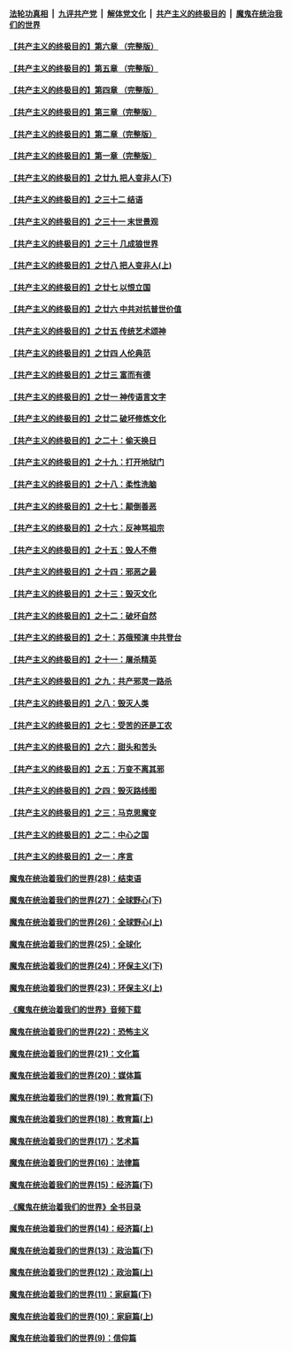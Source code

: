 

####  [法轮功真相](../../../../basic/blob/master/README.md?t=06252331) &nbsp;|&nbsp; [九评共产党](../../../../9ping.md/blob/master/README.md?t=06252331) &nbsp;|&nbsp; [解体党文化](../../../../jtdwh.md/blob/master/README.md?t=06252331)  &nbsp;|&nbsp; [共产主义的终极目的](../../../../gczydzjmd.md/blob/master/README.md?t=06252331) &nbsp;|&nbsp; [魔鬼在统治我们的世界](../../../../mgztzwmdsj.md/blob/master/README.md?t=06252331) 

#### [【共产主义的终极目的】第六章 （完整版）](../pages/nsc422/n11428913.md?t=06252331) 

#### [【共产主义的终极目的】第五章 （完整版）](../pages/nsc422/n11428912.md?t=06252331) 

#### [【共产主义的终极目的】第四章 （完整版）](../pages/nsc422/n11428907.md?t=06252331) 

#### [【共产主义的终极目的】第三章（完整版）](../pages/nsc422/n11428848.md?t=06252331) 

#### [【共产主义的终极目的】第二章（完整版）](../pages/nsc422/n11428831.md?t=06252331) 

#### [【共产主义的终极目的】第一章（完整版）](../pages/nsc422/n11417651.md?t=06252331) 

#### [【共产主义的终极目的】之廿九 把人变非人(下)](../pages/nsc422/n11344140.md?t=06252331) 

#### [【共产主义的终极目的】之三十二 结语](../pages/nsc422/n11360535.md?t=06252331) 

#### [【共产主义的终极目的】之三十一 末世景观](../pages/nsc422/n11351129.md?t=06252331) 

#### [【共产主义的终极目的】之三十 几成狼世界](../pages/nsc422/n11348280.md?t=06252331) 

#### [【共产主义的终极目的】之廿八 把人变非人(上)](../pages/nsc422/n11340492.md?t=06252331) 

#### [【共产主义的终极目的】之廿七 以恨立国](../pages/nsc422/n11336944.md?t=06252331) 

#### [【共产主义的终极目的】之廿六 中共对抗普世价值](../pages/nsc422/n11324785.md?t=06252331) 

#### [【共产主义的终极目的】之廿五 传统艺术颂神](../pages/nsc422/n11296396.md?t=06252331) 

#### [【共产主义的终极目的】之廿四 人伦典范](../pages/nsc422/n11296397.md?t=06252331) 

#### [【共产主义的终极目的】之廿三 富而有德](../pages/nsc422/n11283598.md?t=06252331) 

#### [【共产主义的终极目的】之廿一 神传语言文字](../pages/nsc422/n11263265.md?t=06252331) 

#### [【共产主义的终极目的】之廿二 破坏修炼文化](../pages/nsc422/n11245728.md?t=06252331) 

#### [【共产主义的终极目的】之二十：偷天换日](../pages/nsc422/n11238846.md?t=06252331) 

#### [【共产主义的终极目的】之十九：打开地狱门](../pages/nsc422/n11206376.md?t=06252331) 

#### [【共产主义的终极目的】之十八：柔性洗脑](../pages/nsc422/n11199994.md?t=06252331) 

#### [【共产主义的终极目的】之十七：颠倒善恶](../pages/nsc422/n11179782.md?t=06252331) 

#### [【共产主义的终极目的】之十六：反神骂祖宗](../pages/nsc422/n11166798.md?t=06252331) 

#### [【共产主义的终极目的】之十五：毁人不倦](../pages/nsc422/n11166792.md?t=06252331) 

#### [【共产主义的终极目的】之十四：邪恶之最](../pages/nsc422/n11150249.md?t=06252331) 

#### [【共产主义的终极目的】之十三：毁灭文化](../pages/nsc422/n11135227.md?t=06252331) 

#### [【共产主义的终极目的】之十二：破坏自然](../pages/nsc422/n11135214.md?t=06252331) 

#### [【共产主义的终极目的】之十：苏俄预演 中共登台](../pages/nsc422/n11118424.md?t=06252331) 

#### [【共产主义的终极目的】之十一：屠杀精英](../pages/nsc422/n11118442.md?t=06252331) 

#### [【共产主义的终极目的】之九：共产邪灵一路杀](../pages/nsc422/n11114139.md?t=06252331) 

#### [【共产主义的终极目的】之八：毁灭人类](../pages/nsc422/n11108503.md?t=06252331) 

#### [【共产主义的终极目的】之七：受苦的还是工农](../pages/nsc422/n11101809.md?t=06252331) 

#### [【共产主义的终极目的】之六：甜头和苦头](../pages/nsc422/n11096971.md?t=06252331) 

#### [【共产主义的终极目的】之五：万变不离其邪](../pages/nsc422/n11091285.md?t=06252331) 

#### [【共产主义的终极目的】之四：毁灭路线图](../pages/nsc422/n11086284.md?t=06252331) 

#### [【共产主义的终极目的】之三：马克思魔变](../pages/nsc422/n11061941.md?t=06252331) 

#### [【共产主义的终极目的】之二：中心之国](../pages/nsc422/n11047728.md?t=06252331) 

#### [【共产主义的终极目的】之一：序言](../pages/nsc422/n11086077.md?t=06252331) 

#### [魔鬼在统治着我们的世界(28)：结束语](../pages/nsc422/n10936246.md?t=06252331) 

#### [魔鬼在统治着我们的世界(27)：全球野心(下)](../pages/nsc422/n10928319.md?t=06252331) 

#### [魔鬼在统治着我们的世界(26)：全球野心(上)](../pages/nsc422/n10900318.md?t=06252331) 

#### [魔鬼在统治着我们的世界(25)：全球化](../pages/nsc422/n10788205.md?t=06252331) 

#### [魔鬼在统治着我们的世界(24)：环保主义(下)](../pages/nsc422/n10695307.md?t=06252331) 

#### [魔鬼在统治着我们的世界(23)：环保主义(上)](../pages/nsc422/n10688613.md?t=06252331) 

#### [《魔鬼在统治着我们的世界》音频下载](../pages/nsc422/n10635553.md?t=06252331) 

#### [魔鬼在统治着我们的世界(22)：恐怖主义](../pages/nsc422/n10614727.md?t=06252331) 

#### [魔鬼在统治着我们的世界(21)：文化篇](../pages/nsc422/n10597706.md?t=06252331) 

#### [魔鬼在统治着我们的世界(20)：媒体篇](../pages/nsc422/n10586579.md?t=06252331) 

#### [魔鬼在统治着我们的世界(19)：教育篇(下)](../pages/nsc422/n10564808.md?t=06252331) 

#### [魔鬼在统治着我们的世界(18)：教育篇(上)](../pages/nsc422/n10526970.md?t=06252331) 

#### [魔鬼在统治着我们的世界(17)：艺术篇](../pages/nsc422/n10499093.md?t=06252331) 

#### [魔鬼在统治着我们的世界(16)：法律篇](../pages/nsc422/n10485969.md?t=06252331) 

#### [魔鬼在统治着我们的世界(15)：经济篇(下)](../pages/nsc422/n10469975.md?t=06252331) 

#### [《魔鬼在统治着我们的世界》全书目录](../pages/nsc422/n10464261.md?t=06252331) 

#### [魔鬼在统治着我们的世界(14)：经济篇(上)](../pages/nsc422/n10457370.md?t=06252331) 

#### [魔鬼在统治着我们的世界(13)：政治篇(下)](../pages/nsc422/n10448270.md?t=06252331) 

#### [魔鬼在统治着我们的世界(12)：政治篇(上)](../pages/nsc422/n10444576.md?t=06252331) 

#### [魔鬼在统治着我们的世界(11)：家庭篇(下)](../pages/nsc422/n10440961.md?t=06252331) 

#### [魔鬼在统治着我们的世界(10)：家庭篇(上)](../pages/nsc422/n10435448.md?t=06252331) 

#### [魔鬼在统治着我们的世界(9)：信仰篇](../pages/nsc422/n10432159.md?t=06252331) 

